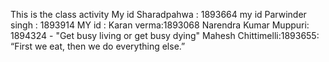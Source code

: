 This is the class activity
My id Sharadpahwa : 1893664
my id Parwinder singh  : 1893914
MY id : Karan verma:1893068
Narendra Kumar Muppuri: 1894324 - "Get busy living or get busy dying"
Mahesh Chittimelli:1893655: “First we eat, then we do everything else.”

